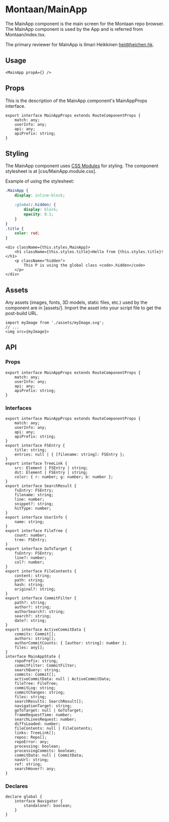 # Montaan/MainApp

The MainApp component is the main screen for the Montaan repo browser.
The MainApp component is used by the App and is referred from Montaan/index.tsx.

The primary reviewer for MainApp is Ilmari Heikkinen <hei@heichen.hk>.

## Usage

```tsx
<MainApp propA={} />
```

## Props

This is the description of the MainApp component's MainAppProps interface.

```tsx
export interface MainAppProps extends RouteComponentProps {
	match: any;
	userInfo: any;
	api: any;
	apiPrefix: string;
}
```

## Styling

The MainApp component uses [CSS Modules](https://github.com/css-modules/css-modules) for styling. The component stylesheet is at [css/MainApp.module.css].

Example of using the stylesheet:

```css
.MainApp {
	display: inline-block;

	:global(.hidden) {
		display: block;
		opacity: 0.1;
	}
}
.title {
	color: red;
}
```

```tsx
<div className={this.styles.MainApp}>
	<h1 className={this.styles.title}>Hello from {this.styles.title}!</h1>
	<p className="hidden">
		This P is using the global class <code>.hidden</code>
	</p>
</div>
```

## Assets

Any assets (images, fonts, 3D models, static files, etc.) used by the component are in [assets/]. Import the asset into your script file to get the post-build URL.

```tsx
import myImage from './assets/myImage.svg';
// ...
<img src={myImage}>
```

## API

### Props

```tsx
export interface MainAppProps extends RouteComponentProps {
	match: any;
	userInfo: any;
	api: any;
	apiPrefix: string;
}
```

### Interfaces

```tsx
export interface MainAppProps extends RouteComponentProps {
	match: any;
	userInfo: any;
	api: any;
	apiPrefix: string;
}
export interface FSEntry {
	title: string;
	entries: null | { [filename: string]: FSEntry };
}
export interface TreeLink {
	src: Element | FSEntry | string;
	dst: Element | FSEntry | string;
	color: { r: number; g: number; b: number };
}
export interface SearchResult {
	fsEntry: FSEntry;
	filename: string;
	line: number;
	snippet?: string;
	hitType: number;
}
export interface UserInfo {
	name: string;
}
export interface FileTree {
	count: number;
	tree: FSEntry;
}
export interface GoToTarget {
	fsEntry: FSEntry;
	line?: number;
	col?: number;
}
export interface FileContents {
	content: string;
	path: string;
	hash: string;
	original?: string;
}
export interface CommitFilter {
	path?: string;
	author?: string;
	authorSearch?: string;
	search?: string;
	date?: string;
}
export interface ActiveCommitData {
	commits: Commit[];
	authors: string[];
	authorCommitCounts: { [author: string]: number };
	files: any[];
}
interface MainAppState {
	repoPrefix: string;
	commitFilter: CommitFilter;
	searchQuery: string;
	commits: Commit[];
	activeCommitData: null | ActiveCommitData;
	fileTree: FileTree;
	commitLog: string;
	commitChanges: string;
	files: string;
	searchResults: SearchResult[];
	navigationTarget: string;
	goToTarget: null | GoToTarget;
	frameRequestTime: number;
	searchLinesRequest: number;
	diffsLoaded: number;
	fileContents: null | FileContents;
	links: TreeLink[];
	repos: Repo[];
	repoError: any;
	processing: boolean;
	processingCommits: boolean;
	commitData: null | CommitData;
	navUrl: string;
	ref: string;
	searchHover?: any;
}
```

### Declares

```tsx
declare global {
	interface Navigator {
		standalone?: boolean;
	}
}
```
